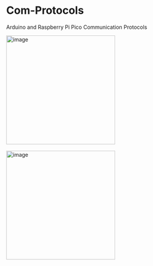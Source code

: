 # Com-Protocols
Arduino and Raspberry Pi Pico Communication Protocols


<img width="290" alt="image" src="https://github.com/Robles-C/Com-Protocols/assets/19697487/ba300bc7-b732-405f-8be5-ce91644ce244">

<br>
<br>

<img width="290" alt="image" src="https://github.com/Robles-C/Com-Protocols/assets/19697487/ac0e1873-1e1b-4e8a-b4ea-7c1c7469ce6c">
